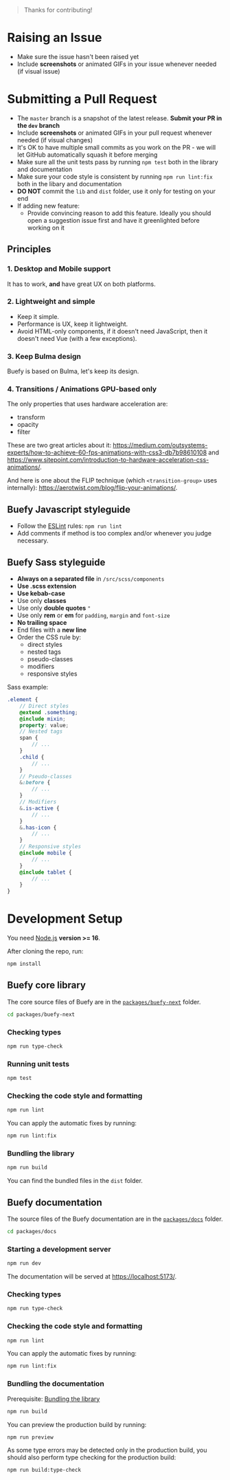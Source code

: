 > Thanks for contributing!

# Raising an Issue

* Make sure the issue hasn't been raised yet
* Include **screenshots** or animated GIFs in your issue whenever needed (if visual issue)

# Submitting a Pull Request

* The ``master`` branch is a snapshot of the latest release. **Submit your PR in the ``dev`` branch**
* Include **screenshots** or animated GIFs in your pull request whenever needed (if visual changes)
* It's OK to have multiple small commits as you work on the PR - we will let GitHub automatically squash it before merging
* Make sure all the unit tests pass by running `npm test` both in the library and documentation
* Make sure your code style is consistent by running `npm run lint:fix` both in the libary and documentation
* **DO NOT** commit the ``lib`` and ``dist`` folder, use it only for testing on your end
* If adding new feature:
    * Provide convincing reason to add this feature. Ideally you should open a suggestion issue first and have it greenlighted before working on it

## Principles

### 1. Desktop and Mobile support

It has to work, **and** have great UX on both platforms.

### 2. Lightweight and simple

* Keep it simple.
* Performance is UX, keep it lightweight.
* Avoid HTML-only components, if it doesn't need JavaScript, then it doesn't need Vue (with a few exceptions).

### 3. Keep Bulma design

Buefy is based on Bulma, let's keep its design.

### 4. Transitions / Animations GPU-based only

The only properties that uses hardware acceleration are:

* transform
* opacity
* filter

These are two great articles about it: https://medium.com/outsystems-experts/how-to-achieve-60-fps-animations-with-css3-db7b98610108 and https://www.sitepoint.com/introduction-to-hardware-acceleration-css-animations/.

And here is one about the FLIP technique (which ``<transition-group>`` uses internally): https://aerotwist.com/blog/flip-your-animations/.

## Buefy Javascript styleguide

* Follow the [ESLint](https://eslint.vuejs.org) rules: `npm run lint`
* Add comments if method is too complex and/or whenever you judge necessary.

## Buefy Sass styleguide

* **Always on a separated file** in ``/src/scss/components``
* **Use .scss extension**
* **Use kebab-case**
* Use only **classes**
* Use only **double quotes** ``"``
* Use only **rem** or **em** for ``padding``, ``margin`` and ``font-size``
* **No trailing space**
* End files with a **new line**
* Order the CSS rule by:
    * direct styles
    * nested tags
    * pseudo-classes
    * modifiers
    * responsive styles

Sass example:
```scss
.element {
    // Direct styles
    @extend .something;
    @include mixin;
    property: value;
    // Nested tags
    span {
        // ...
    }
    .child {
        // ...
    }
    // Pseudo-classes
    &:before {
        // ...
    }
    // Modifiers
    &.is-active {
        // ...
    }
    &.has-icon {
        // ...
    }
    // Responsive styles
    @include mobile {
        // ...
    }
    @include tablet {
        // ...
    }
}
```

# Development Setup

You need [Node.js](https://nodejs.org/) **version >= 16**.

After cloning the repo, run:

```bash
npm install
```

## Buefy core library

The core source files of Buefy are in the [`packages/buefy-next`](../packages/buefy-next/) folder.

```bash
cd packages/buefy-next
```

### Checking types

```bash
npm run type-check
```

### Running unit tests

```bash
npm test
```

### Checking the code style and formatting

```bash
npm run lint
```

You can apply the automatic fixes by running:

```bash
npm run lint:fix
```

### Bundling the library

```bash
npm run build
```

You can find the bundled files in the `dist` folder.

## Buefy documentation

The source files of the Buefy documentation are in the [`packages/docs`](../packages/docs/) folder.

```bash
cd packages/docs
```

### Starting a development server

```bash
npm run dev
```

The documentation will be served at <https://localhost:5173/>.

### Checking types

```bash
npm run type-check
```

### Checking the code style and formatting

```bash
npm run lint
```

You can apply the automatic fixes by running:

```bash
npm run lint:fix
```

### Bundling the documentation

Prerequisite: [Bundling the library](#bundling-the-library)

```bash
npm run build
```

You can preview the production build by running:

```bash
npm run preview
```

As some type errors may be detected only in the production build, you should also perform type checking for the production build:

```bash
npm run build:type-check
```